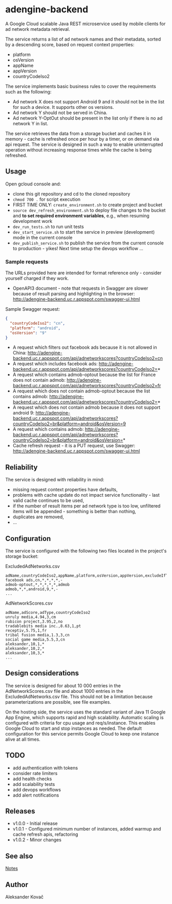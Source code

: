 # adengine-backend

A Google Cloud scalable Java REST microservice used by mobile clients for ad network metadata retrieval.

The service returns a list of ad network names and their metadata, sorted by a descending score, based on request context properties:

* platform
* osVersion
* appName
* appVersion
* countryCodeIso2

The service implements basic business rules to cover the requirements such as the following:

* Ad network X does not support Android 9 and it should not be in the list for such a device. It supports other os versions.
* Ad network Y should not be served in China.
* Ad network Y-OptOut should be present in the list only if there is no ad network Y in list.

The service retrieves the data from a storage bucket and caches it in memory - cache is refreshed once per hour by a timer, or on demand via api request. The service is designed in such a way to enable uninterrupted operation without increasing response times while the cache is being refreshed. 

## Usage

Open gcloud console and:

* clone this git repository and cd to the cloned repository
* ```chmod 700 .``` for script execution
* FIRST TIME ONLY: ```create_environment.sh``` to create project and bucket
* ```source dev_refresh_environment.sh``` to deploy file changes to the bucket and **to set required environment variables**, e.g., when resuming development work
* ```dev_run_tests.sh``` to run unit tests
* ```dev_start_service.sh``` to start the service in preview (development) mode in the current console
* ```dev_publish_service.sh``` to publish the service from the current console to production - yikes! Next time setup the devops workflow ...

### Sample requests

The URLs provided here are intended for format reference only - consider yourself charged if they work.

* OpenAPI3 document - note that requests in Swagger are slower because of result parsing and highlighting in the browser: http://adengine-backend.uc.r.appspot.com/swagger-ui.html

Sample Swagger request:

```json
{
  "countryCodeIso2": "cn",
  "platform": "android",
  "osVersion": "9" 
}
```

* A request which filters out facebook ads because it is not allowed in China: http://adengine-backend.uc.r.appspot.com/api/adnetworkscores?countryCodeIso2=cn
* A request which includes facebook ads: http://adengine-backend.uc.r.appspot.com/api/adnetworkscores?countryCodeIso2=*
* A request which contains admob-optout because the list for France does not contain admob: http://adengine-backend.uc.r.appspot.com/api/adnetworkscores?countryCodeIso2=fr
* A request which does not contain admob-optout because the list contains admob: http://adengine-backend.uc.r.appspot.com/api/adnetworkscores?countryCodeIso2=*
* A request which does not contain admob because it does not support android 9: http://adengine-backend.uc.r.appspot.com/api/adnetworkscores?countryCodeIso2=br&platform=android&osVersion=9
* A request which contains admob: http://adengine-backend.uc.r.appspot.com/api/adnetworkscores?countryCodeIso2=br&platform=android&osVersion=*
* Cache refresh request - it is a PUT request, use Swagger: http://adengine-backend.uc.r.appspot.com/swagger-ui.html

## Reliability

The service is designed with reliability in mind:

* missing request context properties have defaults,
* problems with cache update do not impact service functionality - last valid cache continues to be used,
* if the number of result items per ad network type is too low, unfiltered items will be appended - something is better than nothing,
* duplicates are removed,
* ...

## Configuration

The service is configured with the following two files located in the project's storage bucket:

ExcludedAdNetworks.csv

```csv
adName,countryCodeIso2,appName,platform,osVersion,appVersion,excludeIfThisAdNamePresent
facebook ads,cn,*,*,*,*,-
admob-optout,*,*,*,*,*,admob
admob,*,*,android,9,*,-
...
```

AdNetworkScores.csv

```csv
adName,adScore,adType,countryCodeIso2
unruly media,4.94,3,cm
rubicon project,3.95,2,no
tradablebits media inc.,8.63,1,pt
receptiv,5.75,1,fr
tribal fusion media,1.3,3,cn
social game media,5.5,3,cn
aleksander,10,1,*
aleksander,10,2,*
aleksander,10,3,*
...
```

## Design considerations

The service is designed for about 10 000 entries in the AdNetworkScores.csv file and about 1000 entries in the ExcludedAdNetworks.csv file. This should not be a limitation because parameterizations are possible, see file examples.

On the hosting side, the service uses the standard variant of Java 11 Google App Engine, which supports rapid and high scalability. Automatic scaling is configured with criteria for cpu usage and req/s/instance. This enables Google Cloud to start and stop instances as needed. The default configuration for this service permits Google Cloud to keep one instance alive at all times.

## TODO

* add authentication with tokens
* consider rate limiters
* add health checks
* add scalability tests
* add devops workflows
* add alert notifications

## Releases

* v1.0.0 - Initial release
* v1.0.1 - Configured minimum number of instances, added warmup and cache refresh apis, refactoring
* v1.0.2 - Minor changes

## See also

[Notes](NOTES.md)

## Author

Aleksander Kovač
